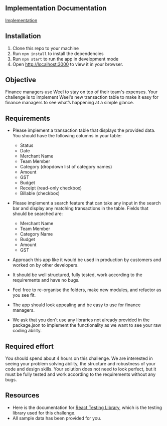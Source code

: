 ## Implementation Documentation

[Implementation](https://github.com/shouryaraj/weel-divipay-shourya/blob/main/implementation.md)
## Installation

1. Clone this repo to your machine
2. Run `npm install` to install the dependencies
3. Run `npm start` to run the app in development mode
4. Open [http://localhost:3000](http://localhost:3000) to view it in your browser.

## Objective

Finance managers use Weel to stay on top of their team's expenses. Your challenge is to implement Weel's new transaction table to make it easy for finance managers to see what’s happening at a simple glance.

## Requirements

- Please implement a transaction table that displays the provided data. You should have the following columns in your table:

  - Status
  - Date
  - Merchant Name
  - Team Member
  - Category (dropdown list of category names)
  - Amount
  - GST
  - Budget
  - Receipt (read-only checkbox)
  - Billable (checkbox)

- Please implement a search feature that can take any input in the search bar and display any matching transactions in the table. Fields that should be searched are:

  - Merchant Name
  - Team Member
  - Category Name
  - Budget
  - Amount
  - GST

- Approach this app like it would be used in production by customers and worked on by other developers.
- It should be well structured, fully tested, work according to the requirements and have no bugs.
- Feel free to re-organise the folders, make new modules, and refactor as you see fit.
- The app should look appealing and be easy to use for finance managers.
- We ask that you don't use any libraries not already provided in the package.json to implement the functionality as we want to see your raw coding ability.

## Required effort

You should spend about 4 hours on this challenge. We are interested in seeing your problem solving ability, the structure and robustness of your code and design skills. Your solution does not need to look perfect, but it must be fully tested and work according to the requirements without any bugs.

## Resources

- Here is the documentation for [React Testing Library](https://testing-library.com/docs/react-testing-library/intro), which is the testing library used for this challenge.
- All sample data has been provided for you.
